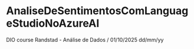 # AnaliseDeSentimentosComLanguageStudioNoAzureAI
DIO course Randstad - Análise de Dados / 01/10/2025 dd/mm/yy
